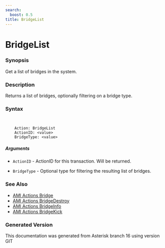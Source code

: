 ```yaml
---
search:
  boost: 0.5
title: BridgeList
---
```


# BridgeList

### Synopsis

Get a list of bridges in the system.

### Description

Returns a list of bridges, optionally filtering on a bridge type.<br>


### Syntax


```


    Action: BridgeList
    ActionID: <value>
    BridgeType: <value>

```
##### Arguments


* `ActionID` - ActionID for this transaction. Will be returned.<br>

* `BridgeType` - Optional type for filtering the resulting list of bridges.<br>

### See Also

* [AMI Actions Bridge](/Asterisk_16_Documentation/API_Documentation/AMI_Actions/Bridge)
* [AMI Actions BridgeDestroy](/Asterisk_16_Documentation/API_Documentation/AMI_Actions/BridgeDestroy)
* [AMI Actions BridgeInfo](/Asterisk_16_Documentation/API_Documentation/AMI_Actions/BridgeInfo)
* [AMI Actions BridgeKick](/Asterisk_16_Documentation/API_Documentation/AMI_Actions/BridgeKick)


### Generated Version

This documentation was generated from Asterisk branch 16 using version GIT 